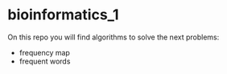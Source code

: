# bioinformatics_1

On this repo you will find algorithms to solve the next problems:
- frequency map
- frequent words
